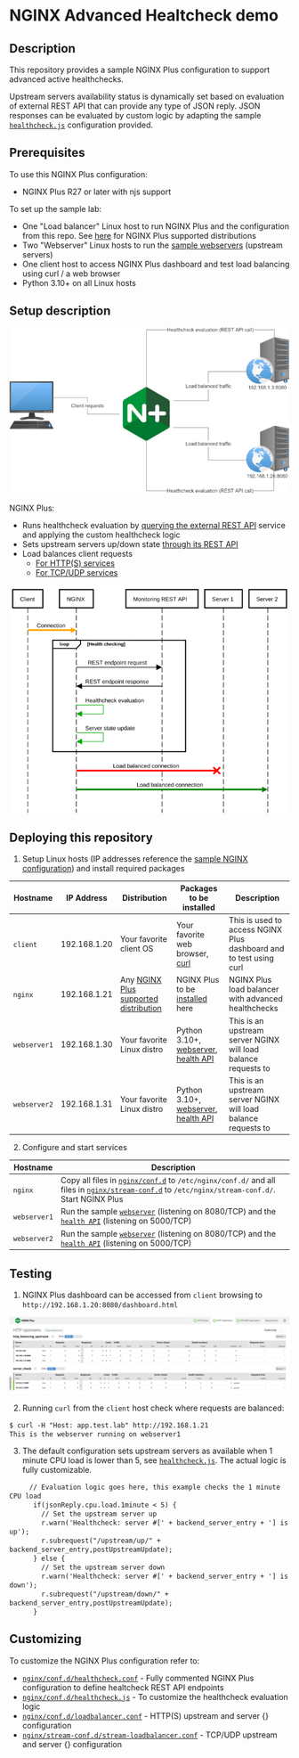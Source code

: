 # NGINX Advanced Healtcheck demo

## Description

This repository provides a sample NGINX Plus configuration to support advanced active healthchecks.

Upstream servers availability status is dynamically set based on evaluation of external REST API that can provide any type of JSON reply.
JSON responses can be evaluated by custom logic by adapting the sample [`healthcheck.js`](nginx/conf.d/healthcheck.js) configuration provided.


## Prerequisites

To use this NGINX Plus configuration:

- NGINX Plus R27 or later with njs support

To set up the sample lab:

- One "Load balancer" Linux host to run NGINX Plus and the configuration from this repo. See [here](https://docs.nginx.com/nginx/technical-specs/) for NGINX Plus supported distributions
- Two "Webserver" Linux hosts to run the [sample webservers](webserver) (upstream servers)
- One client host to access NGINX Plus dashboard and test load balancing using curl / a web browser
- Python 3.10+ on all Linux hosts

## Setup description

<img src="img/lab-setup.png">

NGINX Plus:
- Runs healthcheck evaluation by [querying the external REST API](nginx/conf.d/healthcheck.js) service and applying the custom healthcheck logic
- Sets upstream servers up/down state [through its REST API](nginx/conf.d/healthcheck.js)
- Load balances client requests
  - [For HTTP(S) services](nginx/conf.d/loadbalancer.conf)
  - [For TCP/UDP services](nginx/stream-conf.d/stream-loadbalancer.conf)

<img src="img/logicflow.png">

## Deploying this repository

1. Setup Linux hosts (IP addresses reference the [sample NGINX configuration](nginx)) and install required packages

| Hostname | IP Address | Distribution | Packages to be installed | Description |
| -------- | ---------- | ------------ | ----------------- | ----------- |
| `client` | 192.168.1.20 | Your favorite client OS | Your favorite web browser, [curl](https://curl.se) | This is used to access NGINX Plus dashboard and to test using curl |
| `nginx`  | 192.168.1.21 | Any [NGINX Plus supported distribution](https://docs.nginx.com/nginx/technical-specs/) | NGINX Plus to be [installed](https://docs.nginx.com/nginx/admin-guide/installing-nginx/installing-nginx-plus/) here  | NGINX Plus load balancer with advanced healthchecks |
| `webserver1` | 192.168.1.30 | Your favorite Linux distro | Python 3.10+, [webserver](webserver), [health API](health-api) | This is an upstream server NGINX will load balance requests to |
| `webserver2` | 192.168.1.31 | Your favorite Linux distro | Python 3.10+, [webserver](webserver), [health API](health-api) | This is an upstream server NGINX will load balance requests to |

2. Configure and start services

| Hostname | Description |
| -------- | ----------- |
| `nginx`  | Copy all files in [`nginx/conf.d`](nginx/conf.d) to `/etc/nginx/conf.d/` and all files in [`nginx/stream-conf.d`](nginx/stream-conf.d) to `/etc/nginx/stream-conf.d/`. Start NGINX Plus |
| `webserver1` | Run the sample [`webserver`](webserver) (listening on 8080/TCP) and the [`health API`](health-api) (listening on 5000/TCP) |
| `webserver2` | Run the sample [`webserver`](webserver) (listening on 8080/TCP) and the [`health API`](health-api) (listening on 5000/TCP) |


## Testing

1. NGINX Plus dashboard can be accessed from `client` browsing to `http://192.168.1.20:8080/dashboard.html` 

<img src="img/nginx-dashboard.png">

2. Running `curl` from the `client` host check where requests are balanced:

```
$ curl -H "Host: app.test.lab" http://192.168.1.21
This is the webserver running on webserver1
```

3. The default configuration sets upstream servers as available when 1 minute CPU load is lower than 5, see [`healthcheck.js`](nginx/conf.d/healthcheck.js). The actual logic is fully customizable.

```
     // Evaluation logic goes here, this example checks the 1 minute CPU load
      if(jsonReply.cpu.load.1minute < 5) {
        // Set the upstream server up
        r.warn('Healthcheck: server #[' + backend_server_entry + '] is up');
        r.subrequest("/upstream/up/" + backend_server_entry,postUpstreamUpdate);
      } else {
        // Set the upstream server down
        r.warn('Healthcheck: server #[' + backend_server_entry + '] is down');
        r.subrequest("/upstream/down/" + backend_server_entry,postUpstreamUpdate);
      }
```

## Customizing

To customize the NGINX Plus configuration refer to:

- [`nginx/conf.d/healthcheck.conf`](nginx/conf.d/healthcheck.conf) - Fully commented NGINX Plus configuration to define healtcheck REST API endpoints
- [`nginx/conf.d/healthcheck.js`](nginx/conf.d/healthcheck.js) - To customize the healthcheck evaluation logic
- [`nginx/conf.d/loadbalancer.conf`](nginx/conf.d/loadbalancer.conf) - HTTP(S) upstream and server {} configuration
- [`nginx/stream-conf.d/stream-loadbalancer.conf`](nginx/stream-conf.d/stream-loadbalancer.conf) - TCP/UDP upstream and server {} configuration
